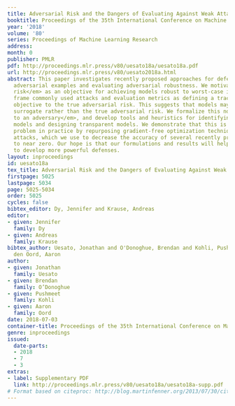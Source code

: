 ```yaml
---
title: Adversarial Risk and the Dangers of Evaluating Against Weak Attacks
booktitle: Proceedings of the 35th International Conference on Machine Learning
year: '2018'
volume: '80'
series: Proceedings of Machine Learning Research
address: 
month: 0
publisher: PMLR
pdf: http://proceedings.mlr.press/v80/uesato18a/uesato18a.pdf
url: http://proceedings.mlr.press/v80/uesato2018a.html
abstract: This paper investigates recently proposed approaches for defending against
  adversarial examples and evaluating adversarial robustness. We motivate <em>adversarial
  risk</em> as an objective for achieving models robust to worst-case inputs. We then
  frame commonly used attacks and evaluation metrics as defining a tractable surrogate
  objective to the true adversarial risk. This suggests that models may optimize this
  surrogate rather than the true adversarial risk. We formalize this notion as <em>obscurity
  to an adversary</em>, and develop tools and heuristics for identifying obscured
  models and designing transparent models. We demonstrate that this is a significant
  problem in practice by repurposing gradient-free optimization techniques into adversarial
  attacks, which we use to decrease the accuracy of several recently proposed defenses
  to near zero. Our hope is that our formulations and results will help researchers
  to develop more powerful defenses.
layout: inproceedings
id: uesato18a
tex_title: Adversarial Risk and the Dangers of Evaluating Against Weak Attacks
firstpage: 5025
lastpage: 5034
page: 5025-5034
order: 5025
cycles: false
bibtex_editor: Dy, Jennifer and Krause, Andreas
editor:
- given: Jennifer
  family: Dy
- given: Andreas
  family: Krause
bibtex_author: Uesato, Jonathan and O'Donoghue, Brendan and Kohli, Pushmeet and van
  den Oord, Aaron
author:
- given: Jonathan
  family: Uesato
- given: Brendan
  family: O’Donoghue
- given: Pushmeet
  family: Kohli
- given: Aaron
  family: Oord
date: 2018-07-03
container-title: Proceedings of the 35th International Conference on Machine Learning
genre: inproceedings
issued:
  date-parts:
  - 2018
  - 7
  - 3
extras:
- label: Supplementary PDF
  link: http://proceedings.mlr.press/v80/uesato18a/uesato18a-supp.pdf
# Format based on citeproc: http://blog.martinfenner.org/2013/07/30/citeproc-yaml-for-bibliographies/
---
```

